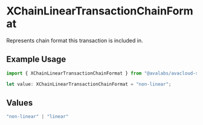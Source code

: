# XChainLinearTransactionChainFormat

Represents chain format this transaction is included in.

## Example Usage

```typescript
import { XChainLinearTransactionChainFormat } from "@avalabs/avacloud-sdk/models/components";

let value: XChainLinearTransactionChainFormat = "non-linear";
```

## Values

```typescript
"non-linear" | "linear"
```